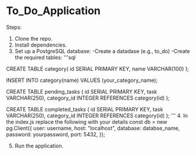 # To_Do_Application

Steps:
1. Clone the repo.
2. Install dependencies.
3. Set up a PostgreSQL database:
   -Create a datadase (e.g., to_do)
   -Create the required tables:
   '''sql

  CREATE TABLE category(
    id SERIAL PRIMARY KEY,
    name VARCHAR(100)
  );

  INSERT INTO category(name) VALUES (your_category_name);

   CREATE TABLE pending_tasks (
    id SERIAL PRIMARY KEY,
    task VARCHAR(250),
    category_id INTEGER REFERENCES category(id)
  );

   CREATE TABLE completed_tasks (
    id SERIAL PRIMARY KEY,
    task VARCHAR(250),
    category_id INTEGER REFERENCES category(id)
  );
   '''
4. In the index.js replace the following with your details
  const db = new pg.Client({
  user: username,
  host: "localhost",
  database: databse_name,
  password: yourpassword,
  port: 5432,
  });

5. Run the application.
